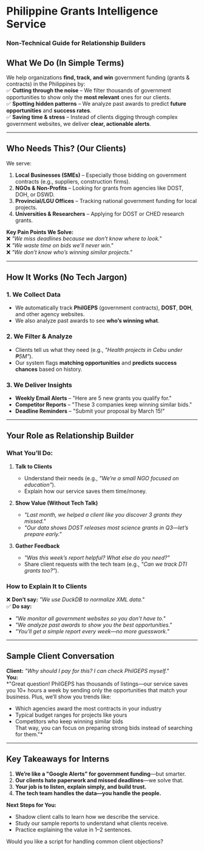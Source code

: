 # **Philippine Grants Intelligence Service**  
### **Non-Technical Guide for Relationship Builders**  

## **What We Do (In Simple Terms)**  
We help organizations **find, track, and win** government funding (grants & contracts) in the Philippines by:  
✅ **Cutting through the noise** – We filter thousands of government opportunities to show only the **most relevant** ones for our clients.  
✅ **Spotting hidden patterns** – We analyze past awards to predict **future opportunities** and **success rates**.  
✅ **Saving time & stress** – Instead of clients digging through complex government websites, we deliver **clear, actionable alerts**.  

---

## **Who Needs This? (Our Clients)**  
We serve:  
1. **Local Businesses (SMEs)** – Especially those bidding on government contracts (e.g., suppliers, construction firms).  
2. **NGOs & Non-Profits** – Looking for grants from agencies like DOST, DOH, or DSWD.  
3. **Provincial/LGU Offices** – Tracking national government funding for local projects.  
4. **Universities & Researchers** – Applying for DOST or CHED research grants.  

**Key Pain Points We Solve:**  
❌ *"We miss deadlines because we don’t know where to look."*  
❌ *"We waste time on bids we’ll never win."*  
❌ *"We don’t know who’s winning similar projects."*  

---

## **How It Works (No Tech Jargon)**  
### **1. We Collect Data**  
- We automatically track **PhilGEPS** (government contracts), **DOST**, **DOH**, and other agency websites.  
- We also analyze past awards to see **who’s winning what**.  

### **2. We Filter & Analyze**  
- Clients tell us what they need (e.g., *"Health projects in Cebu under ₱5M"*).  
- Our system flags **matching opportunities** and **predicts success chances** based on history.  

### **3. We Deliver Insights**  
- **Weekly Email Alerts** – "Here are 5 new grants you qualify for."  
- **Competitor Reports** – "These 3 companies keep winning similar bids."  
- **Deadline Reminders** – "Submit your proposal by March 15!"  

---

## **Your Role as Relationship Builder**  
### **What You’ll Do:**  
1. **Talk to Clients**  
   - Understand their needs (e.g., *"We’re a small NGO focused on education"*).  
   - Explain how our service saves them time/money.  

2. **Show Value (Without Tech Talk)**  
   - *"Last month, we helped a client like you discover 3 grants they missed."*  
   - *"Our data shows DOST releases most science grants in Q3—let’s prepare early."*  

3. **Gather Feedback**  
   - *"Was this week’s report helpful? What else do you need?"*  
   - Share client requests with the tech team (e.g., *"Can we track DTI grants too?"*).  

### **How to Explain It to Clients**  
❌ **Don’t say:** *"We use DuckDB to normalize XML data."*  
✅ **Do say:**  
- *"We monitor all government websites so you don’t have to."*  
- *"We analyze past awards to show you the best opportunities."*  
- *"You’ll get a simple report every week—no more guesswork."*  

---

## **Sample Client Conversation**  
**Client:** *"Why should I pay for this? I can check PhilGEPS myself."*  
**You:**  
*"Great question! PhilGEPS has thousands of listings—our service saves you 10+ hours a week by sending only the opportunities that match your business. Plus, we’ll show you trends like:  
- Which agencies award the most contracts in your industry  
- Typical budget ranges for projects like yours  
- Competitors who keep winning similar bids  
That way, you can focus on preparing strong bids instead of searching for them."*  

---

## **Key Takeaways for Interns**  
1. **We’re like a "Google Alerts" for government funding**—but smarter.  
2. **Our clients hate paperwork and missed deadlines**—we solve that.  
3. **Your job is to listen, explain simply, and build trust.**  
4. **The tech team handles the data—you handle the people.**  

**Next Steps for You:**  
- Shadow client calls to learn how we describe the service.  
- Study our sample reports to understand what clients receive.  
- Practice explaining the value in 1–2 sentences.  

Would you like a script for handling common client objections?
